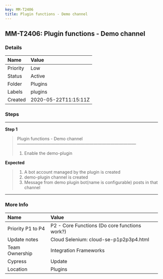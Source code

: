 ```yaml
---
key: MM-T2406
title: Plugin functions - Demo channel
---
```


## MM-T2406: Plugin functions - Demo channel

### Details

| Name     | Value                |
| :------- | :------------------- |
| Priority | Low                  |
| Status   | Active               |
| Folder   | Plugins              |
| Labels   | plugins              |
| Created  | 2020-05-22T11:15:11Z |

### Steps

<hr/>

**Step 1**

> <article>Plugin functions - Demo channel<br>————————————————————————————<ol><li>Enable the demo-plugin</li></ol></article>

**Expected**

> <article><ol><li>A bot account managed by the plugin is created</li><li>demo-plugin channel is created</li><li>Message from demo plugin bot(name is configurable) posts in that channel</li></ol></article>

<hr/>

### More Info

| Name              | Value                                         |
| :---------------- | :-------------------------------------------- |
| Priority P1 to P4 | P2 - Core Functions (Do core functions work?) |
| Update notes      | Cloud Selenium: cloud-se-p1p2p3p4.html        |
| Team Ownership    | Integration Frameworks                        |
| Cypress           | Update                                        |
| Location          | Plugins                                       |
